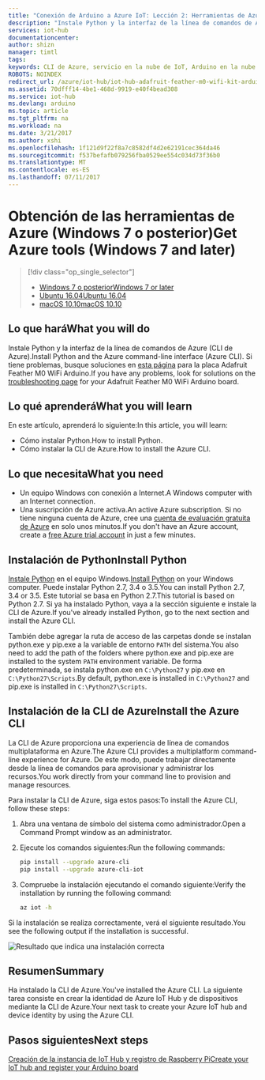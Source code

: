 ```yaml
---
title: "Conexión de Arduino a Azure IoT: Lección 2: Herramientas de Azure (Windows) | Microsoft Docs"
description: "Instale Python y la interfaz de la línea de comandos de Azure (CLI de Azure) en Windows 7 y versiones posteriores."
services: iot-hub
documentationcenter: 
author: shizn
manager: timtl
tags: 
keywords: CLI de Azure, servicio en la nube de IoT, Arduino en la nube
ROBOTS: NOINDEX
redirect_url: /azure/iot-hub/iot-hub-adafruit-feather-m0-wifi-kit-arduino-get-started
ms.assetid: 70dfff14-4be1-468d-9919-e40f4bead308
ms.service: iot-hub
ms.devlang: arduino
ms.topic: article
ms.tgt_pltfrm: na
ms.workload: na
ms.date: 3/21/2017
ms.author: xshi
ms.openlocfilehash: 1f121d9f22f8a7c8582df4d2e62191cec364da46
ms.sourcegitcommit: f537befafb079256fba0529ee554c034d73f36b0
ms.translationtype: MT
ms.contentlocale: es-ES
ms.lasthandoff: 07/11/2017
---
```

# <a name="get-azure-tools-windows-7-and-later"></a><span data-ttu-id="5e38d-104">Obtención de las herramientas de Azure (Windows 7 o posterior)</span><span class="sxs-lookup"><span data-stu-id="5e38d-104">Get Azure tools (Windows 7 and later)</span></span>

> [!div class="op_single_selector"]
> * <span data-ttu-id="5e38d-105">[Windows 7 o posterior][windows]</span><span class="sxs-lookup"><span data-stu-id="5e38d-105">[Windows 7 or later][windows]</span></span>
> * <span data-ttu-id="5e38d-106">[Ubuntu 16.04][ubuntu]</span><span class="sxs-lookup"><span data-stu-id="5e38d-106">[Ubuntu 16.04][ubuntu]</span></span>
> * <span data-ttu-id="5e38d-107">[macOS 10.10][macos]</span><span class="sxs-lookup"><span data-stu-id="5e38d-107">[macOS 10.10][macos]</span></span>

## <a name="what-you-will-do"></a><span data-ttu-id="5e38d-108">Lo que hará</span><span class="sxs-lookup"><span data-stu-id="5e38d-108">What you will do</span></span>

<span data-ttu-id="5e38d-109">Instale Python y la interfaz de la línea de comandos de Azure (CLI de Azure).</span><span class="sxs-lookup"><span data-stu-id="5e38d-109">Install Python and the Azure command-line interface (Azure CLI).</span></span> <span data-ttu-id="5e38d-110">Si tiene problemas, busque soluciones en [esta página](iot-hub-adafruit-feather-m0-wifi-kit-arduino-troubleshooting.md) para la placa Adafruit Feather M0 WiFi Arduino.</span><span class="sxs-lookup"><span data-stu-id="5e38d-110">If you have any problems, look for solutions on the [troubleshooting page](iot-hub-adafruit-feather-m0-wifi-kit-arduino-troubleshooting.md) for your Adafruit Feather M0 WiFi Arduino board.</span></span>

## <a name="what-you-will-learn"></a><span data-ttu-id="5e38d-111">Lo qué aprenderá</span><span class="sxs-lookup"><span data-stu-id="5e38d-111">What you will learn</span></span>
<span data-ttu-id="5e38d-112">En este artículo, aprenderá lo siguiente:</span><span class="sxs-lookup"><span data-stu-id="5e38d-112">In this article, you will learn:</span></span>
* <span data-ttu-id="5e38d-113">Cómo instalar Python.</span><span class="sxs-lookup"><span data-stu-id="5e38d-113">How to install Python.</span></span>
* <span data-ttu-id="5e38d-114">Cómo instalar la CLI de Azure.</span><span class="sxs-lookup"><span data-stu-id="5e38d-114">How to install the Azure CLI.</span></span>

## <a name="what-you-need"></a><span data-ttu-id="5e38d-115">Lo que necesita</span><span class="sxs-lookup"><span data-stu-id="5e38d-115">What you need</span></span>
* <span data-ttu-id="5e38d-116">Un equipo Windows con conexión a Internet.</span><span class="sxs-lookup"><span data-stu-id="5e38d-116">A Windows computer with an Internet connection.</span></span>
* <span data-ttu-id="5e38d-117">Una suscripción de Azure activa.</span><span class="sxs-lookup"><span data-stu-id="5e38d-117">An active Azure subscription.</span></span> <span data-ttu-id="5e38d-118">Si no tiene ninguna cuenta de Azure, cree una [cuenta de evaluación gratuita de Azure](http://azure.microsoft.com/pricing/free-trial/) en solo unos minutos.</span><span class="sxs-lookup"><span data-stu-id="5e38d-118">If you don't have an Azure account, create a [free Azure trial account](http://azure.microsoft.com/pricing/free-trial/) in just a few minutes.</span></span>

## <a name="install-python"></a><span data-ttu-id="5e38d-119">Instalación de Python</span><span class="sxs-lookup"><span data-stu-id="5e38d-119">Install Python</span></span>
<span data-ttu-id="5e38d-120">[Instale Python](https://www.python.org/downloads/) en el equipo Windows.</span><span class="sxs-lookup"><span data-stu-id="5e38d-120">[Install Python](https://www.python.org/downloads/) on your Windows computer.</span></span> <span data-ttu-id="5e38d-121">Puede instalar Python 2.7, 3.4 o 3.5.</span><span class="sxs-lookup"><span data-stu-id="5e38d-121">You can install Python 2.7, 3.4 or 3.5.</span></span> <span data-ttu-id="5e38d-122">Este tutorial se basa en Python 2.7.</span><span class="sxs-lookup"><span data-stu-id="5e38d-122">This tutorial is based on Python 2.7.</span></span> <span data-ttu-id="5e38d-123">Si ya ha instalado Python, vaya a la sección siguiente e instale la CLI de Azure.</span><span class="sxs-lookup"><span data-stu-id="5e38d-123">If you've already installed Python, go to the next section and install the Azure CLI.</span></span>

<span data-ttu-id="5e38d-124">También debe agregar la ruta de acceso de las carpetas donde se instalan python.exe y pip.exe a la variable de entorno `PATH` del sistema.</span><span class="sxs-lookup"><span data-stu-id="5e38d-124">You also need to add the path of the folders where python.exe and pip.exe are installed to the system `PATH` environment variable.</span></span> <span data-ttu-id="5e38d-125">De forma predeterminada, se instala python.exe en `C:\Python27` y pip.exe en `C:\Python27\Scripts`.</span><span class="sxs-lookup"><span data-stu-id="5e38d-125">By default, python.exe is installed in `C:\Python27` and pip.exe is installed in `C:\Python27\Scripts`.</span></span>

## <a name="install-the-azure-cli"></a><span data-ttu-id="5e38d-126">Instalación de la CLI de Azure</span><span class="sxs-lookup"><span data-stu-id="5e38d-126">Install the Azure CLI</span></span>
<span data-ttu-id="5e38d-127">La CLI de Azure proporciona una experiencia de línea de comandos multiplataforma en Azure.</span><span class="sxs-lookup"><span data-stu-id="5e38d-127">The Azure CLI provides a multiplatform command-line experience for Azure.</span></span> <span data-ttu-id="5e38d-128">De este modo, puede trabajar directamente desde la línea de comandos para aprovisionar y administrar los recursos.</span><span class="sxs-lookup"><span data-stu-id="5e38d-128">You work directly from your command line to provision and manage resources.</span></span>

<span data-ttu-id="5e38d-129">Para instalar la CLI de Azure, siga estos pasos:</span><span class="sxs-lookup"><span data-stu-id="5e38d-129">To install the Azure CLI, follow these steps:</span></span>

1. <span data-ttu-id="5e38d-130">Abra una ventana de símbolo del sistema como administrador.</span><span class="sxs-lookup"><span data-stu-id="5e38d-130">Open a Command Prompt window as an administrator.</span></span>
2. <span data-ttu-id="5e38d-131">Ejecute los comandos siguientes:</span><span class="sxs-lookup"><span data-stu-id="5e38d-131">Run the following commands:</span></span>

   ```bash
   pip install --upgrade azure-cli
   pip install --upgrade azure-cli-iot
   ```
3. <span data-ttu-id="5e38d-132">Compruebe la instalación ejecutando el comando siguiente:</span><span class="sxs-lookup"><span data-stu-id="5e38d-132">Verify the installation by running the following command:</span></span>

   ```bash
   az iot -h
   ```

<span data-ttu-id="5e38d-133">Si la instalación se realiza correctamente, verá el siguiente resultado.</span><span class="sxs-lookup"><span data-stu-id="5e38d-133">You see the following output if the installation is successful.</span></span>

![Resultado que indica una instalación correcta][output]

## <a name="summary"></a><span data-ttu-id="5e38d-135">Resumen</span><span class="sxs-lookup"><span data-stu-id="5e38d-135">Summary</span></span>
<span data-ttu-id="5e38d-136">Ha instalado la CLI de Azure.</span><span class="sxs-lookup"><span data-stu-id="5e38d-136">You've installed the Azure CLI.</span></span> <span data-ttu-id="5e38d-137">La siguiente tarea consiste en crear la identidad de Azure IoT Hub y de dispositivos mediante la CLI de Azure.</span><span class="sxs-lookup"><span data-stu-id="5e38d-137">Your next task to create your Azure IoT hub and device identity by using the Azure CLI.</span></span>

## <a name="next-steps"></a><span data-ttu-id="5e38d-138">Pasos siguientes</span><span class="sxs-lookup"><span data-stu-id="5e38d-138">Next steps</span></span>
<span data-ttu-id="5e38d-139">[Creación de la instancia de IoT Hub y registro de Raspberry Pi][create-your-iot-hub-and-register-your-arduino-board]</span><span class="sxs-lookup"><span data-stu-id="5e38d-139">[Create your IoT hub and register your Arduino board][create-your-iot-hub-and-register-your-arduino-board]</span></span>


<!-- Images and links -->

[windows]: iot-hub-adafruit-feather-m0-wifi-kit-arduino-lesson2-get-azure-tools-win32.md
[ubuntu]: iot-hub-adafruit-feather-m0-wifi-kit-arduino-lesson2-get-azure-tools-ubuntu.md
[macos]: iot-hub-adafruit-feather-m0-wifi-kit-arduino-lesson2-get-azure-tools-mac.md
[output]: media/iot-hub-adafruit-feather-m0-wifi-lessons/lesson2/az_iot_help_win.png
[create-your-iot-hub-and-register-your-arduino-board]: iot-hub-adafruit-feather-m0-wifi-kit-arduino-lesson2-prepare-azure-iot-hub.md